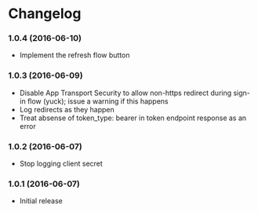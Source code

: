 Changelog
=========

### 1.0.4 (2016-06-10)

- Implement the refresh flow button

### 1.0.3 (2016-06-09)

- Disable App Transport Security to allow non-https redirect during sign-in flow (yuck); issue a warning if this happens
- Log redirects as they happen
- Treat absense of token_type: bearer in token endpoint response as an error

### 1.0.2 (2016-06-07)

- Stop logging client secret

### 1.0.1 (2016-06-07)

- Initial release
